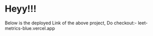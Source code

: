 # Heyy!!!
Below is the deployed Link of the above project, Do checkout:-
leet-metrics-blue.vercel.app
